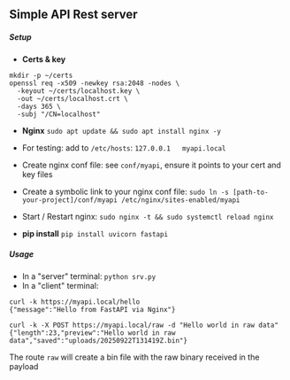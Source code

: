 ## Simple API Rest server

##### Setup

- **Certs & key** 
```
mkdir -p ~/certs
openssl req -x509 -newkey rsa:2048 -nodes \
  -keyout ~/certs/localhost.key \
  -out ~/certs/localhost.crt \
  -days 365 \
  -subj "/CN=localhost"
```

- **Nginx** `sudo apt update && sudo apt install nginx -y`
- For testing: add to `/etc/hosts`: `127.0.0.1   myapi.local`
- Create nginx conf file: see `conf/myapi`, ensure it points to your cert and key files
- Create a symbolic link to your nginx conf file: `sudo ln -s [path-to-your-project]/conf/myapi /etc/nginx/sites-enabled/myapi`
- Start / Restart nginx: `sudo nginx -t && sudo systemctl reload nginx`

- **pip install** `pip install uvicorn fastapi`


##### Usage

- In a "server" terminal: `python srv.py`
- In a "client" terminal: 
```
curl -k https://myapi.local/hello
{"message":"Hello from FastAPI via Nginx"}

curl -k -X POST https://myapi.local/raw -d "Hello world in raw data"
{"length":23,"preview":"Hello world in raw data","saved":"uploads/20250922T131419Z.bin"}
```

The route `raw` will create a bin file with the raw binary received in the payload
